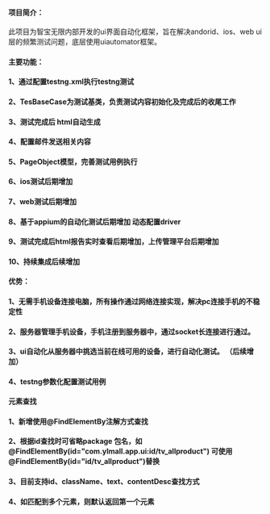 #### 项目简介：
此项目为智宝无限内部开发的ui界面自动化框架，旨在解决andorid、ios、web ui层的频繁测试问题，底层使用uiautomator框架。 
#### 主要功能：
#### 1、通过配置testng.xml执行testng测试
#### 2、TesBaseCase为测试基类，负责测试内容初始化及完成后的收尾工作
#### 3、测试完成后 html自动生成
#### 4、配置邮件发送相关内容
#### 5、PageObject模型，完善测试用例执行
#### 6、ios测试后期增加
#### 7、web测试后期增加
#### 8、基于appium的自动化测试后期增加 动态配置driver
#### 9、测试完成后html报告实时查看后期增加，上传管理平台后期增加
#### 10、持续集成后续增加


#### 优势：
#### 1、无需手机设备连接电脑，所有操作通过网络连接实现，解决pc连接手机的不稳定性
#### 2、服务器管理手机设备，手机注册到服务器中，通过socket长连接进行通过。
#### 3、ui自动化从服务器中挑选当前在线可用的设备，进行自动化测试。 （后续增加）
#### 4、testng参数化配置测试用例

#### 元素查找
#### 1、新增使用@FindElementBy注解方式查找
#### 2、根据id查找时可省略package 包名，如@FindElementBy(id="com.ylmall.app.ui:id/tv_allproduct") 可使用@FindElementBy(id="id/tv_allproduct")替换
#### 3、目前支持id、className、text、contentDesc查找方式
#### 4、如匹配到多个元素，则默认返回第一个元素

